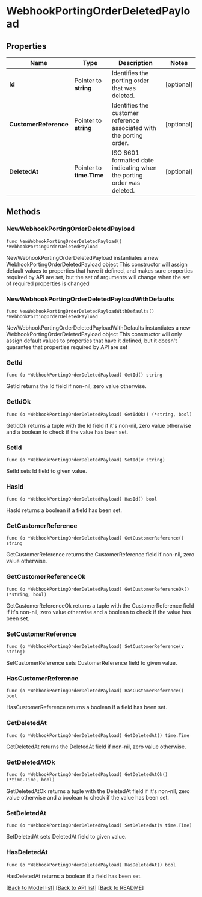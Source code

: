 # WebhookPortingOrderDeletedPayload

## Properties

Name | Type | Description | Notes
------------ | ------------- | ------------- | -------------
**Id** | Pointer to **string** | Identifies the porting order that was deleted. | [optional] 
**CustomerReference** | Pointer to **string** | Identifies the customer reference associated with the porting order. | [optional] 
**DeletedAt** | Pointer to **time.Time** | ISO 8601 formatted date indicating when the porting order was deleted. | [optional] 

## Methods

### NewWebhookPortingOrderDeletedPayload

`func NewWebhookPortingOrderDeletedPayload() *WebhookPortingOrderDeletedPayload`

NewWebhookPortingOrderDeletedPayload instantiates a new WebhookPortingOrderDeletedPayload object
This constructor will assign default values to properties that have it defined,
and makes sure properties required by API are set, but the set of arguments
will change when the set of required properties is changed

### NewWebhookPortingOrderDeletedPayloadWithDefaults

`func NewWebhookPortingOrderDeletedPayloadWithDefaults() *WebhookPortingOrderDeletedPayload`

NewWebhookPortingOrderDeletedPayloadWithDefaults instantiates a new WebhookPortingOrderDeletedPayload object
This constructor will only assign default values to properties that have it defined,
but it doesn't guarantee that properties required by API are set

### GetId

`func (o *WebhookPortingOrderDeletedPayload) GetId() string`

GetId returns the Id field if non-nil, zero value otherwise.

### GetIdOk

`func (o *WebhookPortingOrderDeletedPayload) GetIdOk() (*string, bool)`

GetIdOk returns a tuple with the Id field if it's non-nil, zero value otherwise
and a boolean to check if the value has been set.

### SetId

`func (o *WebhookPortingOrderDeletedPayload) SetId(v string)`

SetId sets Id field to given value.

### HasId

`func (o *WebhookPortingOrderDeletedPayload) HasId() bool`

HasId returns a boolean if a field has been set.

### GetCustomerReference

`func (o *WebhookPortingOrderDeletedPayload) GetCustomerReference() string`

GetCustomerReference returns the CustomerReference field if non-nil, zero value otherwise.

### GetCustomerReferenceOk

`func (o *WebhookPortingOrderDeletedPayload) GetCustomerReferenceOk() (*string, bool)`

GetCustomerReferenceOk returns a tuple with the CustomerReference field if it's non-nil, zero value otherwise
and a boolean to check if the value has been set.

### SetCustomerReference

`func (o *WebhookPortingOrderDeletedPayload) SetCustomerReference(v string)`

SetCustomerReference sets CustomerReference field to given value.

### HasCustomerReference

`func (o *WebhookPortingOrderDeletedPayload) HasCustomerReference() bool`

HasCustomerReference returns a boolean if a field has been set.

### GetDeletedAt

`func (o *WebhookPortingOrderDeletedPayload) GetDeletedAt() time.Time`

GetDeletedAt returns the DeletedAt field if non-nil, zero value otherwise.

### GetDeletedAtOk

`func (o *WebhookPortingOrderDeletedPayload) GetDeletedAtOk() (*time.Time, bool)`

GetDeletedAtOk returns a tuple with the DeletedAt field if it's non-nil, zero value otherwise
and a boolean to check if the value has been set.

### SetDeletedAt

`func (o *WebhookPortingOrderDeletedPayload) SetDeletedAt(v time.Time)`

SetDeletedAt sets DeletedAt field to given value.

### HasDeletedAt

`func (o *WebhookPortingOrderDeletedPayload) HasDeletedAt() bool`

HasDeletedAt returns a boolean if a field has been set.


[[Back to Model list]](../README.md#documentation-for-models) [[Back to API list]](../README.md#documentation-for-api-endpoints) [[Back to README]](../README.md)


